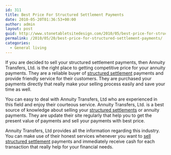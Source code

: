 ```yaml
---
id: 311
title: Best Price For Structured Settlement Payments
date: 2010-05-20T01:36:53+00:00
author: admin
layout: post
guid: http://www.stonetabletsitedesign.com/2010/05/best-price-for-structured-settlement-payments/
permalink: /2010/05/20/best-price-for-structured-settlement-payments/
categories:
  - General living
---
```

If you are decided to sell your structured settlement payments, then Annuity Transfers, Ltd. is the right place to getting competitive price for your annuity payments. They are a reliable buyer of [structured settlement](http://www.annuitytransfers.com/) payments and provide friendly service for their customers. They are purchased your payments directly that really make your selling process easily and save your time as well.

You can easy to deal with Annuity Transfers, Ltd who are experienced in this field and enjoy their courteous service. Annuity Transfers, Ltd. is a best source of knowledge about selling your [structured settlements](http://www.annuitytransfers.com/) or annuity payments. They are update their site regularly that help you to get the present value of payments and sell your payments with best price.

Annuity Transfers, Ltd provides all the information regarding this industry. You can make use of their honest services whenever you want to [sell structured settlement](http://www.annuitytransfers.com/) payments and immediately receive cash for each transaction that really help for your financial needs.